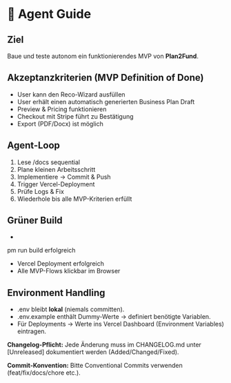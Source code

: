 ﻿# 🤖 Agent Guide

## Ziel
Baue und teste autonom ein funktionierendes MVP von **Plan2Fund**.

## Akzeptanzkriterien (MVP Definition of Done)
- User kann den Reco-Wizard ausfüllen  
- User erhält einen automatisch generierten Business Plan Draft  
- Preview & Pricing funktionieren  
- Checkout mit Stripe führt zu Bestätigung  
- Export (PDF/Docx) ist möglich  

## Agent-Loop
1. Lese /docs sequential  
2. Plane kleinen Arbeitsschritt  
3. Implementiere → Commit & Push  
4. Trigger Vercel-Deployment  
5. Prüfe Logs & Fix  
6. Wiederhole bis alle MVP-Kriterien erfüllt

## Grüner Build
- 
pm run build erfolgreich  
- Vercel Deployment erfolgreich  
- Alle MVP-Flows klickbar im Browser

## Environment Handling
- .env bleibt **lokal** (niemals committen).  
- .env.example enthält Dummy-Werte → definiert benötigte Variablen.  
- Für Deployments → Werte ins Vercel Dashboard (Environment Variables) eintragen.

**Changelog-Pflicht:** Jede Änderung muss im CHANGELOG.md unter [Unreleased] dokumentiert werden (Added/Changed/Fixed).


**Commit-Konvention:** Bitte Conventional Commits verwenden (feat/fix/docs/chore etc.).
